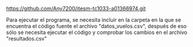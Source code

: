 https://github.com/Any7200/itesm-tc1033-a01366974.git

Para ejecutar el programa, se necesita incluir en la carpeta en la que se encuentra el código fuente el archivo "datos_vuelos.csv", después de eso sólo se necesita ejecutar el código y comprobar los cambios en el archivo "resultados.csv"
